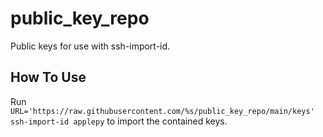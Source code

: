 # public_key_repo
Public keys for use with ssh-import-id.

## How To Use
Run `URL='https://raw.githubusercontent.com/%s/public_key_repo/main/keys' ssh-import-id applepy` to import the contained keys.
